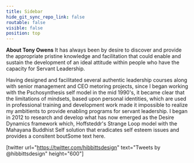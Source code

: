 ```yaml
---
title: Sidebar
hide_git_sync_repo_link: false
routable: false
visible: false
position: top
---
```


**About Tony Owens**
It has always been by desire to discover and provide the appropriate pristine knowledge and facilitation that could enable and sustain the development of an ideal attitude within people who have the capacity for Servant Leadership.

Having designed and facilitated several authentic leadership courses along with senior management and CEO metoring projects, since I began working with the Pschosynthesis self model in the mid 1990's, it became clear that the limitations of mindsets, based upon personal identities, which are used in professional training and development work made it impossible to realize my ambitients to provide enabling programs for servant leadership.
I began in 2012 to research and develop what has now emerged as the Desire Dynamics framework which, Hoffsteddr's Strange Loop model with the Mahayana Buddhist Self solution that eradicates self esteem issues and provides a consitent boutSome text here.

[twitter url="https://twitter.com/hibbittsdesign" text="Tweets by @hibbittsdesign" height="600"]
